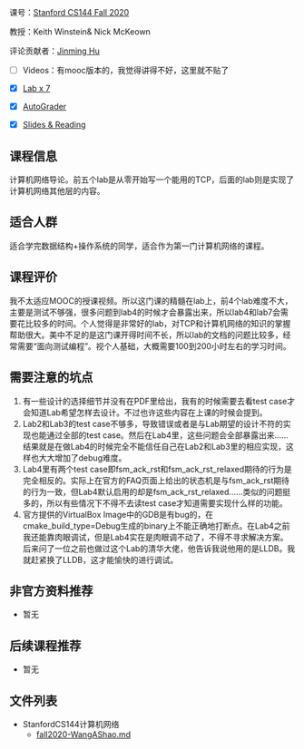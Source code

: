 课号：[Stanford CS144 Fall 2020](https://cs144.github.io/)

教授：Keith Winstein& Nick McKeown

评论贡献者：[Jinming Hu](https://conanhujinming.github.io/)

- [ ] Videos：有mooc版本的，我觉得讲得不好，这里就不贴了

- [X] [Lab x 7](https://cs144.github.io/)
- [X] [AutoGrader](https://cs144.github.io/) 

- [X] [Slides & Reading](https://cs144.github.io/)

## 课程信息

计算机网络导论。前五个lab是从零开始写一个能用的TCP，后面的lab则是实现了计算机网络其他层的内容。

## 适合人群

适合学完数据结构+操作系统的同学，适合作为第一门计算机网络的课程。

## 课程评价

我不太适应MOOC的授课视频。所以这门课的精髓在lab上，前4个lab难度不大，主要是测试不够强，很多问题到lab4的时候才会暴露出来，所以lab4和lab7会需要花比较多的时间。个人觉得是非常好的lab，对TCP和计算机网络的知识的掌握帮助很大。美中不足的是这门课开得时间不长，所以lab的文档的问题比较多，经常需要“面向测试编程”。视个人基础，大概需要100到200小时左右的学习时间。

## 需要注意的坑点

1. 有一些设计的选择细节并没有在PDF里给出，我有的时候需要去看test case才会知道Lab希望怎样去设计。不过也许这些内容在上课的时候会提到。
2. Lab2和Lab3的test case不够多，导致错误或者是与Lab期望的设计不符的实现也能通过全部的test case。然后在Lab4里，这些问题会全部暴露出来......结果就是在做Lab4的时候完全不能信任自己在Lab2和Lab3里的相应实现，这样也大大增加了debug难度。
3. Lab4里有两个test case即fsm_ack_rst和fsm_ack_rst_relaxed期待的行为是完全相反的。实际上在官方的FAQ页面上给出的状态机是与fsm_ack_rst期待的行为一致，但Lab4默认启用的却是fsm_ack_rst_relaxed......类似的问题挺多的，所以有些情况下不得不去读test case才知道需要实现什么样的功能。
4. 官方提供的VirtualBox Image中的GDB是有bug的，在cmake_build_type=Debug生成的binary上不能正确地打断点。在Lab4之前我还能靠肉眼调试，但是Lab4实在是肉眼调不动了，不得不寻求解决方案。后来问了一位之前也做过这个Lab的清华大佬，他告诉我说他用的是LLDB。我就赶紧换了LLDB，这才能愉快的进行调试。

## 非官方资料推荐

- 暂无

## 后续课程推荐

- 暂无


## 文件列表

- StanfordCS144计算机网络
    - [fall2020-WangAShao.md](https://github.com/conanhujinming/comments-for-awesome-courses/blob/main/./%E8%AE%A1%E7%AE%97%E6%9C%BA%E7%BD%91%E7%BB%9C/StanfordCS144%E8%AE%A1%E7%AE%97%E6%9C%BA%E7%BD%91%E7%BB%9C/fall2020-WangAShao.md)
